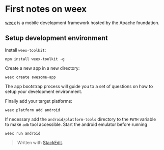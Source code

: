# First notes on weex
[weex](https://weex.apache.org/) is a mobile development framework hosted by the Apache foundation.

## Setup development environment

Install ``weex-toolkit``:
```
npm install weex-toolkit -g
```
Create a new app in a new directory:
```
weex create awesome-app
```
The app bootstrap process will guide you to a set of questions on how to setup your development environment.

Finally add your target platforms:
```
weex platform add android
```
If necessary add the ``android/platform-tools`` directory to the ``PATH`` variable to make ``adb`` tool accessible.
Start the android emulator before running 
```
weex run android
```

> Written with [StackEdit](https://stackedit.io/).
<!--stackedit_data:
eyJoaXN0b3J5IjpbLTE2Mzg1NzczOTldfQ==
-->